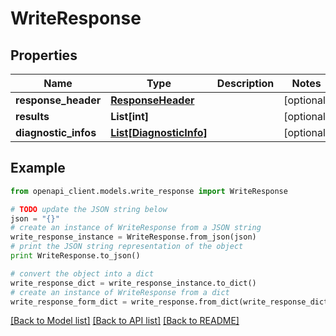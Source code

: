 # WriteResponse


## Properties
Name | Type | Description | Notes
------------ | ------------- | ------------- | -------------
**response_header** | [**ResponseHeader**](ResponseHeader.md) |  | [optional] 
**results** | **List[int]** |  | [optional] 
**diagnostic_infos** | [**List[DiagnosticInfo]**](DiagnosticInfo.md) |  | [optional] 

## Example

```python
from openapi_client.models.write_response import WriteResponse

# TODO update the JSON string below
json = "{}"
# create an instance of WriteResponse from a JSON string
write_response_instance = WriteResponse.from_json(json)
# print the JSON string representation of the object
print WriteResponse.to_json()

# convert the object into a dict
write_response_dict = write_response_instance.to_dict()
# create an instance of WriteResponse from a dict
write_response_form_dict = write_response.from_dict(write_response_dict)
```
[[Back to Model list]](../README.md#documentation-for-models) [[Back to API list]](../README.md#documentation-for-api-endpoints) [[Back to README]](../README.md)


